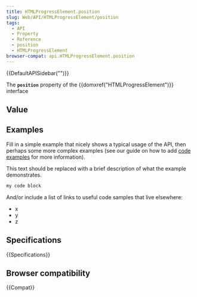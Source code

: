 ```yaml
---
title: HTMLProgressElement.position
slug: Web/API/HTMLProgressElement/position
tags:
  - API
  - Property
  - Reference
  - position
  - HTMLProgressElement
browser-compat: api.HTMLProgressElement.position
---
```

{{DefaultAPISidebar("")}}

The **`position`** property of the {{domxref("HTMLProgressElement")}} interface 

## Value



## Examples

Fill in a simple example that nicely shows a typical usage of the API, then perhaps some more complex examples (see our guide on how to add [code examples](/en-US/docs/MDN/Contribute/Structures/Code_examples) for more information).

This text should be replaced with a brief description of what the example demonstrates.

```js
my code block
```

And/or include a list of links to useful code samples that live elsewhere:

*   x
*   y
*   z

## Specifications

{{Specifications}}

## Browser compatibility

{{Compat}}


